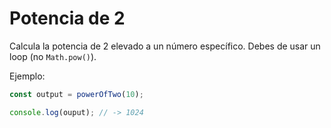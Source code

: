 # Potencia de 2

Calcula la potencia de 2 elevado a un número específico. Debes de usar un loop
(no `Math.pow()`).

Ejemplo:

```javascript
const output = powerOfTwo(10);

console.log(ouput); // -> 1024
```
